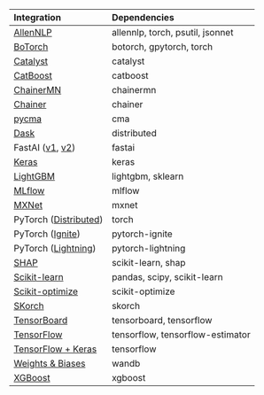 
| Integration | Dependencies |
|:--|:--|
|[AllenNLP](https://github.com/optuna/optuna/tree/master/optuna/integration/allennlp) | allennlp, torch, psutil, jsonnet |
| [BoTorch](https://github.com/optuna/optuna/blob/master/optuna/integration/botorch.py) | botorch, gpytorch, torch |
| [Catalyst](https://github.com/optuna/optuna/blob/master/optuna/integration/catalyst.py) | catalyst |
| [CatBoost](https://github.com/optuna/optuna/blob/master/optuna/integration/catboost.py) | catboost |
| [ChainerMN](https://github.com/optuna/optuna/blob/master/optuna/integration/chainermn.py)| chainermn |
| [Chainer](https://github.com/optuna/optuna/blob/master/optuna/integration/chainer.py)| chainer |
| [pycma](https://github.com/optuna/optuna/blob/master/optuna/integration/cma.py)| cma |
| [Dask](https://github.com/optuna/optuna/blob/master/optuna/integration/dask.py)| distributed |
| FastAI ([v1](https://github.com/optuna/optuna/blob/master/optuna/integration/fastaiv1.py), [v2](https://github.com/optuna/optuna/blob/master/optuna/integration/fastaiv2.py)) | fastai |
| [Keras](https://github.com/optuna/optuna/blob/master/optuna/integration/keras.py)| keras |
| [LightGBM](https://github.com/optuna/optuna/blob/master/optuna/integration/lightgbm.py)| lightgbm, sklearn |
| [MLflow](https://github.com/optuna/optuna/blob/master/optuna/integration/mlflow.py)| mlflow |
| [MXNet](https://github.com/optuna/optuna/blob/master/optuna/integration/mxnet.py)| mxnet |
| PyTorch ([Distributed](https://github.com/optuna/optuna/blob/master/optuna/integration/pytorch_distributed.py))| torch |
| PyTorch ([Ignite](https://github.com/optuna/optuna/blob/master/optuna/integration/pytorch_ignite.py))| pytorch-ignite |
| PyTorch ([Lightning](https://github.com/optuna/optuna/blob/master/optuna/integration/pytorch_lightning.py))| pytorch-lightning |
| [SHAP](https://github.com/optuna/optuna/blob/master/optuna/integration/shap.py)| scikit-learn, shap |
| [Scikit-learn](https://github.com/optuna/optuna/blob/master/optuna/integration/sklearn.py)| pandas, scipy, scikit-learn |
| [Scikit-optimize](https://github.com/optuna/optuna/blob/master/optuna/integration/skopt.py)| scikit-optimize |
| [SKorch](https://github.com/optuna/optuna/blob/master/optuna/integration/skorch.py)| skorch |
| [TensorBoard](https://github.com/optuna/optuna/blob/master/optuna/integration/tensorboard.py)| tensorboard, tensorflow |
| [TensorFlow](https://github.com/optuna/optuna/blob/master/optuna/integration/tensorflow.py)| tensorflow, tensorflow-estimator |
| [TensorFlow + Keras](https://github.com/optuna/optuna/blob/master/optuna/integration/tfkeras.py)| tensorflow |
| [Weights & Biases](https://github.com/optuna/optuna/blob/master/optuna/integration/wandb.py)| wandb |
| [XGBoost](https://github.com/optuna/optuna/blob/master/optuna/integration/xgboost.py)| xgboost |
